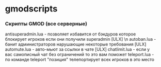 # gmodscripts

### Скрипты GMOD (все серверные)

 antisuperadmin.lua - позволяет избавится от бэкдуров которое блокирует игроков если они получили superadmin [ULX] \n
 autoban.lua - банит администраторов нарушающие некоторые требования [ULX]
 automute.lua - авто-мьют за ссылки в чате [ULX]
 chatlimit.lua - если у вас самописный чат без ограничений то это вам поможет 
 teleport.lua - по команде teleport "позиция" телепортирует всех игроков в это место
